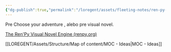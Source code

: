 ```yaml
---
{"dg-publish":true,"permalink":"/loregent/assets/fleeting-notes/ren-py-choose-your-adventure/"}
---
```



Pre Choose your adventure , alebo pre visual novel.

[The Ren'Py Visual Novel Engine (renpy.org)](https://www.renpy.org/)

[[LOREGENT/Assets/Structure/Map of content/MOC - Ideas\|MOC - Ideas]]